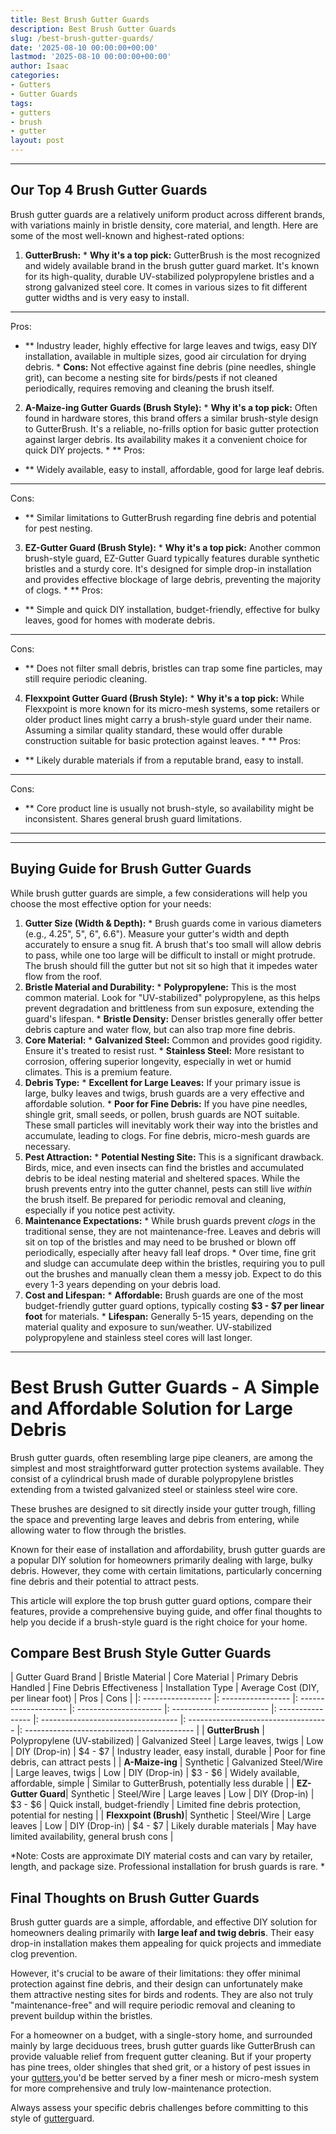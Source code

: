 ```yaml
---
title: Best Brush Gutter Guards
description: Best Brush Gutter Guards
slug: /best-brush-gutter-guards/
date: '2025-08-10 00:00:00+00:00'
lastmod: '2025-08-10 00:00:00+00:00'
author: Isaac
categories:
- Gutters
- Gutter Guards
tags:
- gutters
- brush
- gutter
layout: post
---
```

---

## Our Top 4 Brush Gutter Guards
Brush gutter guards are a relatively uniform product across different brands, with variations mainly in bristle density, core material, and length. Here are some of the most well-known and highest-rated options:
1. **GutterBrush:** * **Why it's a top pick:** GutterBrush is the most recognized and widely available brand in the brush gutter guard market. It's known for its high-quality, durable UV-stabilized polypropylene bristles and a strong galvanized steel core. It comes in various sizes to fit different gutter widths and is very easy to install.

* **
Pros:

- ** Industry leader, highly effective for large leaves and twigs, easy DIY installation, available in multiple sizes, good air circulation for drying debris. * **Cons:** Not effective against fine debris (pine needles, shingle grit), can become a nesting site for birds/pests if not cleaned periodically, requires removing and cleaning the brush itself.

2. **A-Maize-ing Gutter Guards (Brush Style):** * **Why it's a top pick:** Often found in hardware stores, this brand offers a similar brush-style design to GutterBrush. It's a reliable, no-frills option for basic gutter protection against larger debris. Its availability makes it a convenient choice for quick DIY projects. * **
Pros:

- ** Widely available, easy to install, affordable, good for large leaf debris.

* **
Cons:

- ** Similar limitations to GutterBrush regarding fine debris and potential for pest nesting.

3. **EZ-Gutter Guard (Brush Style):** * **Why it's a top pick:** Another common brush-style guard, EZ-Gutter Guard typically features durable synthetic bristles and a sturdy core. It's designed for simple drop-in installation and provides effective blockage of large debris, preventing the majority of clogs. * **
Pros:

- ** Simple and quick DIY installation, budget-friendly, effective for bulky leaves, good for homes with moderate debris.

* **
Cons:

- ** Does not filter small debris, bristles can trap some fine particles, may still require periodic cleaning.

4. **Flexxpoint Gutter Guard (Brush Style):** * **Why it's a top pick:** While Flexxpoint is more known for its micro-mesh systems, some retailers or older product lines might carry a brush-style guard under their name. Assuming a similar quality standard, these would offer durable construction suitable for basic protection against leaves. * **
Pros:

- ** Likely durable materials if from a reputable brand, easy to install.

* **
Cons:

- ** Core product line is usually not brush-style, so availability might be inconsistent. Shares general brush guard limitations.

---
---

## Buying Guide for Brush Gutter Guards
While brush gutter guards are simple, a few considerations will help you choose the most effective option for your needs:
1.  **Gutter Size (Width & Depth):** * Brush guards come in various diameters (e.g., 4.25", 5", 6", 6.6"). Measure your gutter's width and depth accurately to ensure a snug fit. A brush that's too small will allow debris to pass, while one too large will be difficult to install or might protrude. The brush should fill the gutter but not sit so high that it impedes water flow from the roof.
2.  **Bristle Material and Durability:** * **Polypropylene:** This is the most common material. Look for "UV-stabilized" polypropylene, as this helps prevent degradation and brittleness from sun exposure, extending the guard's lifespan. * **Bristle Density:** Denser bristles generally offer better debris capture and water flow, but can also trap more fine debris.
3.  **Core Material:** * **Galvanized Steel:** Common and provides good rigidity. Ensure it's treated to resist rust. * **Stainless Steel:** More resistant to corrosion, offering superior longevity, especially in wet or humid climates. This is a premium feature.
4.  **Debris Type:** * **Excellent for Large Leaves:** If your primary issue is large, bulky leaves and twigs, brush guards are a very effective and affordable solution. * **Poor for Fine Debris:** If you have pine needles, shingle grit, small seeds, or pollen, brush guards are NOT suitable. These small particles will inevitably work their way into the bristles and accumulate, leading to clogs. For fine debris, micro-mesh guards are necessary.
5.  **Pest Attraction:** * **Potential Nesting Site:** This is a significant drawback. Birds, mice, and even insects can find the bristles and accumulated debris to be ideal nesting material and sheltered spaces. While the brush prevents entry into the gutter channel, pests can still live *within* the brush itself. Be prepared for periodic removal and cleaning, especially if you notice pest activity.
6.  **Maintenance Expectations:** * While brush guards prevent *clogs* in the traditional sense, they are not maintenance-free. Leaves and debris will sit on top of the bristles and may need to be brushed or blown off periodically, especially after heavy fall leaf drops. * Over time, fine grit and sludge can accumulate deep within the bristles, requiring you to pull out the brushes and manually clean them  a messy job. Expect to do this every 1-3 years depending on your debris load.
7.  **Cost and Lifespan:** * **Affordable:** Brush guards are one of the most budget-friendly gutter guard options, typically costing **$3 - $7 per linear foot** for materials. * **Lifespan:** Generally 5-15 years, depending on the material quality and exposure to sun/weather. UV-stabilized polypropylene and stainless steel cores will last longer.
---

# Best Brush Gutter Guards - A Simple and Affordable Solution for Large Debris

Brush gutter guards, often resembling large pipe cleaners, are among the simplest and most straightforward gutter protection systems available. They consist of a cylindrical brush made of durable polypropylene bristles extending from a twisted galvanized steel or stainless steel wire core.

These brushes are designed to sit directly inside your gutter trough, filling the space and preventing large leaves and debris from entering, while allowing water to flow through the bristles.

Known for their ease of installation and affordability, brush gutter guards are a popular DIY solution for homeowners primarily dealing with large, bulky debris. However, they come with certain limitations, particularly concerning fine debris and their potential to attract pests.

This article will explore the top brush gutter guard options, compare their features, provide a comprehensive buying guide, and offer final thoughts to help you decide if a brush-style guard is the right choice for your home.

##  Compare Best Brush Style Gutter Guards

| Gutter Guard Brand | Bristle Material | Core Material | Primary Debris Handled | Fine Debris Effectiveness | Installation Type | Average Cost (DIY, per linear foot) | Pros | Cons | |: ----------------- |: ----------------- |: -------------------- |: --------------------- |: ------------------------ |: ---------------- |: ---------------------------------- |: ----------------------------------- |: ------------------------------------------ | | **GutterBrush** | Polypropylene (UV-stabilized) | Galvanized Steel | Large leaves, twigs | Low | DIY (Drop-in) | $4 - $7 | Industry leader, easy install, durable | Poor for fine debris, can attract pests | | **A-Maize-ing** | Synthetic | Galvanized Steel/Wire | Large leaves, twigs | Low | DIY (Drop-in) | $3 - $6 | Widely available, affordable, simple | Similar to GutterBrush, potentially less durable | | **EZ-Gutter Guard**| Synthetic | Steel/Wire | Large leaves | Low | DIY (Drop-in) | $3 - $6 | Quick install, budget-friendly | Limited fine debris protection, potential for nesting | | **Flexxpoint (Brush)**| Synthetic | Steel/Wire | Large leaves | Low | DIY (Drop-in) | $4 - $7 | Likely durable materials | May have limited availability, general brush cons |

*Note: Costs are approximate DIY material costs and can vary by retailer, length, and package size. Professional installation for brush guards is rare. *

##  Final Thoughts on Brush Gutter Guards

Brush gutter guards are a simple, affordable, and effective DIY solution for homeowners dealing primarily with **large leaf and twig debris**. Their easy drop-in installation makes them appealing for quick projects and immediate clog prevention.

However, it's crucial to be aware of their limitations: they offer minimal protection against fine debris, and their design can unfortunately make them attractive nesting sites for birds and rodents. They are also not truly "maintenance-free" and will require periodic removal and cleaning to prevent buildup within the bristles.

For a homeowner on a budget, with a single-story home, and surrounded mainly by large deciduous trees, brush gutter guards like GutterBrush can provide valuable relief from frequent gutter cleaning. But if your property has pine trees, older shingles that shed grit, or a history of pest issues in your [gutters](https://pestpolicy.com/all-american-gutters-reviews/),you'd be better served by a finer mesh or micro-mesh system for more comprehensive and truly low-maintenance protection.

Always assess your specific debris challenges before committing to this style of [gutter](https://pestpolicy.com/are-gutters-necessary/)guard.